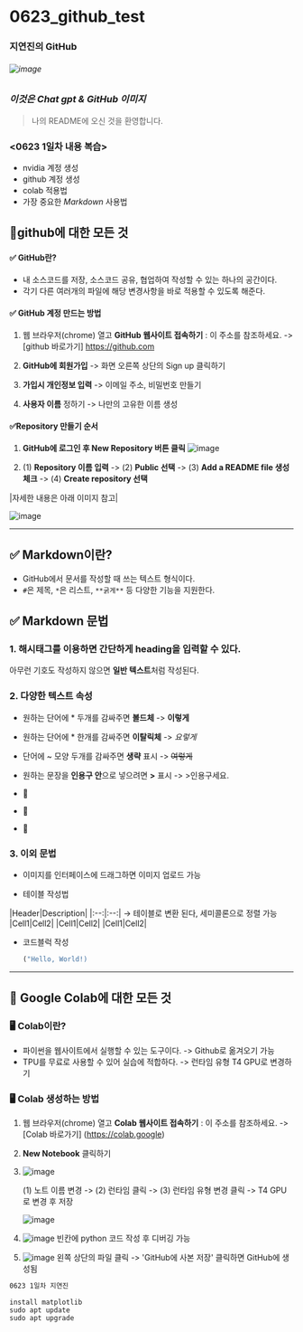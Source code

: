 # 0623_github_test
### 지연진의 GitHub 
###### ![image](https://github.com/user-attachments/assets/e936cf2d-5e83-43dc-bae1-322b1b4cee0b)

### *이것은 Chat gpt & GitHub 이미지*
> 나의 README에 오신 것을 환영합니다.

 
### <0623 1일차 내용 복습>
* nvidia 계정 생성
* github 계정 생성
* colab 적용법 
* 가장 중요한 *Markdown* 사용법

## 📌github에 대한 모든 것

#### ✅ GitHub란?
- 내 소스코드를 저장, 소스코드 공유, 협업하여 작성할 수 있는 하나의 공간이다.
- 각기 다른 여러개의 파일에 해당 변경사항을 바로 적용할 수 있도록 해준다.

#### ✅ GitHub 계정 만드는 방법

1. 웹 브라우저(chrome) 열고 **GitHub 웹사이트 접속하기** :
   이 주소를 참조하세요. -> [github 바로가기] https://github.com

2. **GitHub에 회원가입** -> 화면 오른쪽 상단의 Sign up 클릭하기

3. **가입시 개인정보 입력** -> 이메일 주소, 비밀번호 만들기

4. **사용자 이름** 정하기 -> 나만의 고유한 이름 생성


#### ✅Repository 만들기 순서

1. **GitHub에 로그인 후 New Repository 버튼 클릭**
![image](https://github.com/user-attachments/assets/51574b49-806e-46be-b862-e11d565645ae)

2. (1) **Repository 이름 입력** -> (2) **Public 선택** -> (3) **Add a README file 생성 체크** -> (4) **Create repository 선택**

|자세한 내용은 아래 이미지 참고|

![image](https://github.com/user-attachments/assets/08d3ab1a-2cb7-47b1-a4a3-0d2af51c7d8c)

___

## ✅ Markdown이란?
- GitHub에서 문서를 작성할 때 쓰는 텍스트 형식이다.
- `#`은 제목, `*`은 리스트, `**굵게**` 등 다양한 기능을 지원한다.

## ✅ Markdown 문법

### 1. 해시태그를 이용하면 간단하게 **heading**을 입력할 수 있다.
   아무런 기호도 작성하지 않으면 **일반 텍스트**처럼 작성된다.

### 2. 다양한 텍스트 속성
   - 원하는 단어에 * 두개를 감싸주면 **볼드체** -> **이렇게**
   
   - 원하는 단어에 * 한개를 감싸주면 **이탈릭체** -> *요렇게*

   - 단어에 ~ 모양 두개를 감싸주면 **생략** 표시 -> ~~여렇게~~

   - 원하는 문장을 **인용구 안**으로 넣으려면 **>** 표시 -> >인용구세요.

   - 🍑
   - 🍏
   - 🍓

### 3. 이외 문법
   - 이미지를 인터페이스에 드래그하면 이미지 업로드 가능
   
   - 테이블 작성법

|Header|Description|
|:--:|:--:| -> 테이블로 변환 된다, 세미콜론으로 정렬 가능
|Cell1|Cell2|
|Cell1|Cell2|
|Cell1|Cell2|
   
   - 코드블럭 작성
     ```python
     ("Hello, World!)
     ```

___
   

## 📌 Google Colab에 대한 모든 것

### 🖥 Colab이란?
- 파이썬을 웹사이트에서 실행할 수 있는 도구이다. -> Github로 옮겨오기 가능 
- TPU를 무료로 사용할 수 있어 실습에 적합하다. -> 런타임 유형 T4 GPU로 변경하기

### 🖥 Colab 생성하는 방법

1. 웹 브라우저(chrome) 열고 **Colab 웹사이트 접속하기** :
   이 주소를 참조하세요. -> [Colab 바로가기] (https://colab.google)

2. **New Notebook** 클릭하기

3.
   ![image](https://github.com/user-attachments/assets/e4d89e2b-810b-4a6c-b100-47f8998c7243)

   (1) 노트 이름 변경 -> (2) 런타임 클릭 -> (3) 런타임 유형 변경 클릭 -> T4 GPU로 변경 후 저장

   ![image](https://github.com/user-attachments/assets/e9da7907-cad2-4a13-a552-a6630aec9413)

4.
   ![image](https://github.com/user-attachments/assets/38331632-fcec-4844-bc1f-c0d73831dda0)
   빈칸에 python 코드 작성 후 디버깅 가능

5.
   ![image](https://github.com/user-attachments/assets/60c876a6-08ae-4f49-aeaf-ee81e5f39221)
   왼쪽 상단의 파일 클릭 -> 'GitHub에 사본 저장' 클릭하면 GitHub에 생성됨




``` bash
0623 1일차 지연진
```
```
install matplotlib
sudo apt update
sudo apt upgrade
```
